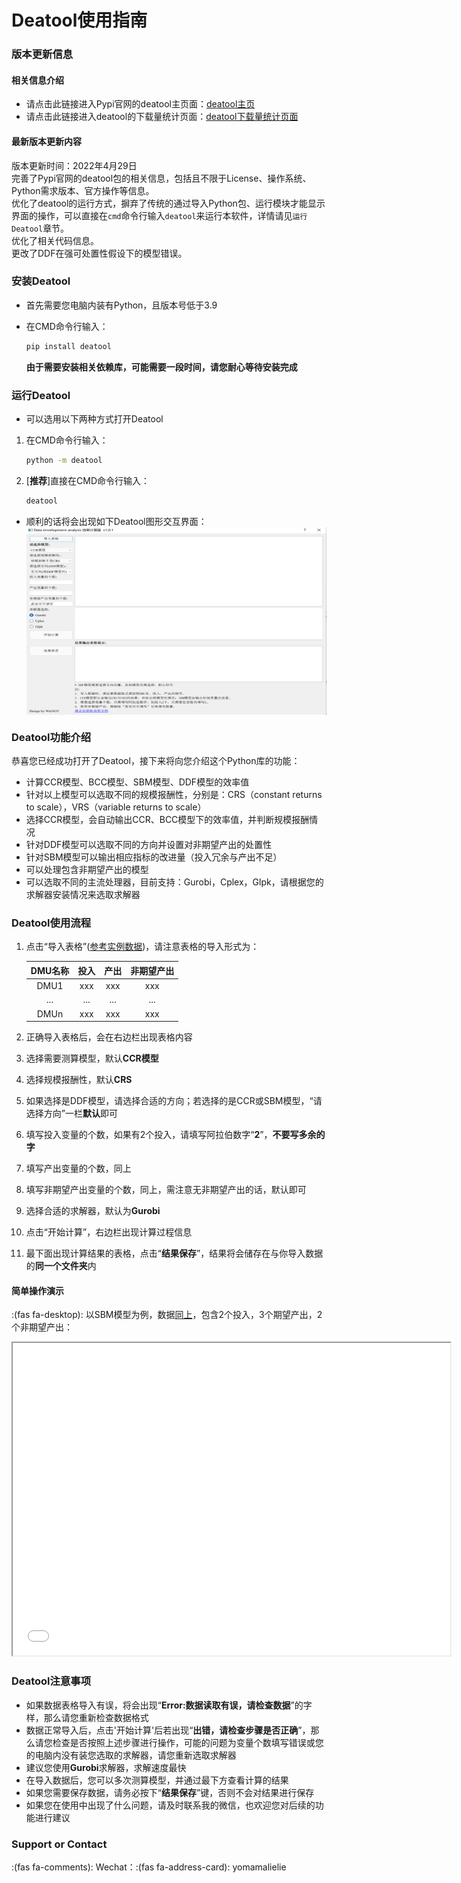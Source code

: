 # Deatool使用指南


<script src="https://kit.fontawesome.com/5519c56e9e.js" crossorigin="anonymous"></script>
### 版本更新信息


#### 相关信息介绍

- <i class="fa-regular fa-bell"></i> 请点击此链接进入Pypi官网的deatool主页面：[deatool主页](https://pypi.org/project/deatool/) 
- <i class="fa-regular fa-bell"></i> 请点击此链接进入deatool的下载量统计页面：[deatool下载量统计页面](https://pypistats.org/packages/deatool) 
#### 最新版本更新内容
<i class="fa-solid fa-champagne-glasses"></i> 版本更新时间：2022年4月29日  
<i class="fa-solid fa-check"></i> 完善了Pypi官网的deatool包的相关信息，包括且不限于License、操作系统、Python需求版本、官方操作等信息。  
<i class="fa-solid fa-check"></i> 优化了deatool的运行方式，摒弃了传统的通过导入Python包、运行模块才能显示界面的操作，可以直接在`cmd`命令行输入`deatool`来运行本软件，详情请见`运行Deatool`章节。  
<i class="fa-solid fa-check"></i>  优化了相关代码信息。  
<i class="fa-solid fa-check"></i> 更改了DDF在强可处置性假设下的模型错误。  

### 安装Deatool
- 首先需要您电脑内装有Python，且版本号低于3.9
- 在CMD命令行输入：

    ```cmd
    pip install deatool
    ```
    **由于需要安装相关依赖库，可能需要一段时间，请您耐心等待安装完成**

### 运行Deatool
- 可以选用以下两种方式打开Deatool
1. 在CMD命令行输入：

    ```cmd
    python -m deatool
    ```
2. [**推荐**]直接在CMD命令行输入：
    ```cmd
    deatool
    ```


- 顺利的话将会出现如下Deatool图形交互界面：
<img src="\images\desplay.png" width = "500" height = "300" alt="图片无法加载" align=center /></img>

### Deatool功能介绍
恭喜您已经成功打开了Deatool，接下来将向您介绍这个Python库的功能：
- 计算CCR模型、BCC模型、SBM模型、DDF模型的效率值
- 针对以上模型可以选取不同的规模报酬性，分别是：CRS（constant returns to scale），VRS（variable returns to scale）
- 选择CCR模型，会自动输出CCR、BCC模型下的效率值，并判断规模报酬情况
- 针对DDF模型可以选取不同的方向并设置对非期望产出的处置性
- 针对SBM模型可以输出相应指标的改进量（投入冗余与产出不足）
- 可以处理包含非期望产出的模型
- 可以选取不同的主流处理器，目前支持：Gurobi，Cplex，Glpk，请根据您的求解器安装情况来选取求解器

### Deatool使用流程

1. 点击“导入表格”([参考实例数据](/测试数据.xlsx))，请注意表格的导入形式为：

    | DMU名称 | 投入 | 产出 |非期望产出|
    | :------: | :------: | :------: | :------: |
     DMU1 | xxx | xxx | xxx |
     ... | ... | ... |... |
     DMUn | xxx | xxx | xxx|
2. 正确导入表格后，会在右边栏出现表格内容
3. 选择需要测算模型，默认**CCR模型**
4. 选择规模报酬性，默认**CRS**
5. 如果选择是DDF模型，请选择合适的方向；若选择的是CCR或SBM模型，“请选择方向”一栏**默认**即可
6. 填写投入变量的个数，如果有2个投入，请填写阿拉伯数字“**2**”，**不要写多余的字**
7. 填写产出变量的个数，同上
8. 填写非期望产出变量的个数，同上，需注意无非期望产出的话，默认即可
9. 选择合适的求解器，默认为**Gurobi**
10. 点击“开始计算”，右边栏出现计算过程信息
11. 最下面出现计算结果的表格，点击“**结果保存**”，结果将会储存在与你导入数据的**同一个文件夹**内

#### 简单操作演示
:(fas fa-desktop): 以SBM模型为例，数据[同上](/测试数据.xlsx)，包含2个投入，3个期望产出，2个非期望产出：
<iframe height="500" width="700" src="\演示.gif"></iframe>
  
### Deatool注意事项

- 如果数据表格导入有误，将会出现“**Error:数据读取有误，请检查数据**”的字样，那么请您重新检查数据格式
- 数据正常导入后，点击'开始计算'后若出现“**出错，请检查步骤是否正确**”，那么请您检查是否按照上述步骤进行操作，可能的问题为变量个数填写错误或您的电脑内没有装您选取的求解器，请您重新选取求解器
- 建议您使用**Gurobi**求解器，求解速度最快
- 在导入数据后，您可以多次测算模型，并通过最下方查看计算的结果
- 如果您需要保存数据，请务必按下“**结果保存**”键，否则不会对结果进行保存
- 如果您在使用中出现了什么问题，请及时联系我的微信，也欢迎您对后续的功能进行建议

### Support or Contact
:(fas fa-comments): Wechat：:(fas fa-address-card): yomamalielie
